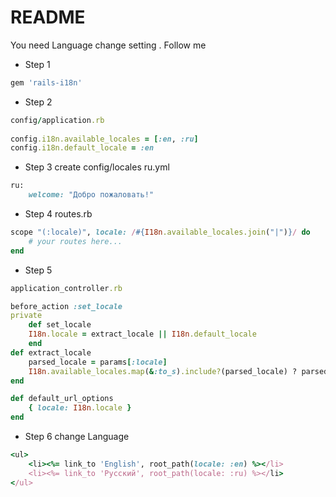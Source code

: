 # README

You need Language change setting . Follow me

* Step 1 
```ruby
gem 'rails-i18n'
```

* Step 2 
```ruby
config/application.rb
 
config.i18n.available_locales = [:en, :ru]
config.i18n.default_locale = :en
```

* Step 3 
create config/locales ru.yml
```ruby
ru:
    welcome: "Добро пожаловать!"
```

* Step 4 
routes.rb
```ruby
scope "(:locale)", locale: /#{I18n.available_locales.join("|")}/ do
    # your routes here...
end
```

* Step 5 
```ruby
application_controller.rb

before_action :set_locale
private
    def set_locale
    I18n.locale = extract_locale || I18n.default_locale
    end
def extract_locale
    parsed_locale = params[:locale]
    I18n.available_locales.map(&:to_s).include?(parsed_locale) ? parsed_locale : nil
end

def default_url_options
    { locale: I18n.locale }
end
```

* Step 6 
change Language
```ruby     
<ul>
    <li><%= link_to 'English', root_path(locale: :en) %></li>
    <li><%= link_to 'Русский', root_path(locale: :ru) %></li>
</ul>
```

